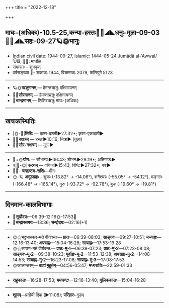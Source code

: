+++
title = "2022-12-18"

+++
## माघः-(अधिकः)-10.5-25,कन्या-हस्तः🌛🌌◢◣धनुः-मूला-09-03🌌🌞◢◣सहः-09-27🪐🌞भानुः
- Indian civil date: 1944-09-27, Islamic: 1444-05-24 Jumādā al-ʾAwwal/ʾŪlā, 🌌🌞: मार्घऴि
- संवत्सरः - शुभकृत्
- वर्षसङ्ख्या 🌛- शकाब्दः 1944, विक्रमाब्दः 2079, कलियुगे 5123
___________________
- 🪐🌞**ऋतुमानम्** — हेमन्तऋतुः दक्षिणायनम्
- 🌌🌞**सौरमानम्** — हेमन्तऋतुः दक्षिणायनम्
- 🌛**चान्द्रमानम्** — शिशिरऋतुः माघः-(अधिकः)
___________________


## खचक्रस्थितिः
- |🌞-🌛|**तिथिः** — कृष्ण-दशमी►27:32*; कृष्ण-एकादशी►  
- 🌌🌛**नक्षत्रम्** — हस्तः►10:16; चित्रा► (तुला)  
- 🌌🌞**सौर-नक्षत्रम्** — मूला►  
___________________
- 🌛+🌞**योगः** — सौभाग्यः►06:43; शोभनः►29:19*; अतिगण्डः►  
- २|🌛-🌞|**करणम्** — वणिजः►15:43; विष्टिः►27:32*; बवः►  
- 🌌🌛- **चन्द्राष्टम-राशिः**—मीनः  
- 🌞-🪐 **अमूढग्रहाः** - शुक्रः (-13.82° → -14.06°), शनैश्चरः (-55.05° → -54.12°), मङ्गलः (-166.48° → -165.14°), गुरुः (-93.72° → -92.78°), बुधः (-19.60° → -19.81°)
___________________


## दिनमान-कालविभागाः
- 🌅**सूर्योदयः**—06:39-12:16🌞️-17:53🌇  
- 🌛**चन्द्रास्तमयः**—13:36; **चन्द्रोदयः**—02:16(+1)  
___________________
- 🌞⚝भट्टभास्कर-मते वीर्यवन्तः— **प्रातः**—06:39-08:03; **साङ्गवः**—09:27-10:51; **मध्याह्नः**—12:16-13:40; **अपराह्णः**—15:04-16:28; **सायाह्नः**—17:53-19:28  
- 🌞⚝सायण-मते वीर्यवन्तः— **प्रातः-मु॰1**—06:39-07:23; **प्रातः-मु॰2**—07:23-08:08; **साङ्गवः-मु॰2**—09:38-10:23; **पूर्वाह्णः-मु॰2**—11:53-12:38; **अपराह्णः-मु॰2**—14:08-14:53; **सायाह्नः-मु॰2**—16:23-17:08; **सायाह्नः-मु॰3**—17:08-17:53  
- 🌞कालान्तरम्— **ब्राह्मं मुहूर्तम्**—04:56-05:47; **मध्यरात्रिः**—22:59-01:33  
___________________
- **राहुकालः**—16:28-17:53; **यमघण्टः**—12:16-13:40; **गुलिककालः**—15:04-16:28  
___________________
- **शूलम्**—प्रतीची दिक् (►11:08); **परिहारः**–गुडम्  
___________________
